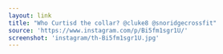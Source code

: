 ```yaml
---
layout: link
title: "Who Curtisd the collar? @cluke8 @snoridgecrossfit"
source: 'https://www.instagram.com/p/Bi5fm1sgr1U/'
screenshot: 'instagram/th-Bi5fm1sgr1U.jpg'
---
```


